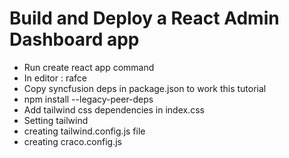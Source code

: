 # Build and Deploy a React Admin Dashboard app

- Run create react app command
- In editor : rafce
- Copy syncfusion deps in package.json to work this tutorial
- npm install --legacy-peer-deps
- Add tailwind css dependencies in index.css
- Setting tailwind
- creating tailwind.config.js file
- creating craco.config.js

